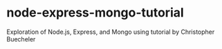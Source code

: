 node-express-mongo-tutorial
===========================

Exploration of Node.js, Express, and Mongo using tutorial by Christopher Buecheler
